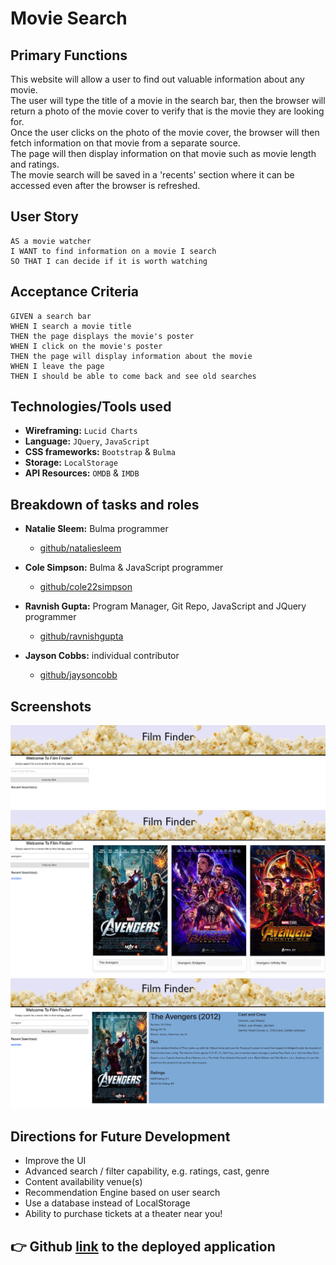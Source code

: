 # Movie Search

## Primary Functions
This website will allow a user to find out valuable information about any movie. 
<br>The user will type the title of a movie in the search bar, then the browser will return a photo of the movie cover to verify that is the movie they are looking for. 
<br>Once the user clicks on the photo of the movie cover, the browser will then fetch information on that movie from a separate source. 
<br>The page will then display information on that movie such as movie length and ratings. 
<br>The movie search will be saved in a 'recents' section where it can be accessed even after the browser is refreshed.


## User Story
```
AS a movie watcher
I WANT to find information on a movie I search
SO THAT I can decide if it is worth watching
```

## Acceptance Criteria
```
GIVEN a search bar
WHEN I search a movie title
THEN the page displays the movie's poster
WHEN I click on the movie's poster
THEN the page will display information about the movie
WHEN I leave the page
THEN I should be able to come back and see old searches

```
## Technologies/Tools used
- **Wireframing:**  `Lucid Charts` 
- **Language:** `JQuery`, `JavaScript`
- **CSS frameworks:**  `Bootstrap` & `Bulma`
- **Storage:** `LocalStorage`
- **API Resources:** `OMDB` & `IMDB`

## Breakdown of tasks and roles
- **Natalie Sleem:** Bulma programmer
	- [github/nataliesleem](https://github.com/nataliesleem)

- **Cole Simpson:** Bulma & JavaScript programmer
	- [github/cole22simpson](https://github.com/cole22simpson)

- **Ravnish Gupta:** Program Manager, Git Repo, JavaScript and JQuery programmer
	- [github/ravnishgupta](https://github.com/ravnishgupta)

- **Jayson Cobbs:** individual contributor
	- [github/jaysoncobb](https://github.com/jaysoncobb)

## Screenshots
![Image](./assets/images/film-finder1.png "Main Page")
![Image](./assets/images/film-finder2.png "Search Results")
![Image](./assets/images/film-finder3.png "Movie Details")

## Directions for Future Development
- Improve the UI 
- Advanced search / filter capability, e.g. ratings, cast, genre
- Content availability venue(s) 
- Recommendation Engine based on user search
- Use a database instead of LocalStorage
- Ability to purchase tickets at a theater near you!

## :point_right:  Github [link](https://ravnishgupta.github.io/movie-search/) to the deployed application






